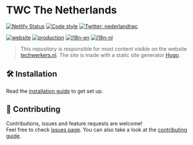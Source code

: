 # TWC The Netherlands

[![Netlify Status][netlify_bagde]][netlify_url]
[![Code style][code_style_badge]][code_style_url]
[![Twitter: nederlandtwc][twitter_badge]][twitter_url]

[![website][website_badge]][website_url]
[![production][production_badge]][production_url]
[![i18n-en][i18n_en_badge]][i18n_en_url]
[![i18n-nl][i18n_nl_badge]][i18n_nl_url]

> This repository is responsible for most content visible on the website [techwerkers.nl](https://techwerkers.nl). The site is made with a static site generator [Hugo](https://gohugo.io/).

## 🛠️ Installation

Read the [installation guide](./docs/contributing.md) to get set up.

## 🤝 Contributing

Contributions, issues and feature requests are welcome!<br />Feel free to check [issues page](https://github.com/techworkersco/twc-site-nl/issues). You can also take a look at the [contributing guide](./docs/contributing.md).

<!-- Links -->

[code_style_badge]: https://img.shields.io/badge/code%20style-prettier-F7B93E?logo=Prettier
[code_style_url]: /.prettierrc
[netlify_bagde]: https://api.netlify.com/api/v1/badges/05f9fda5-6fd8-418d-9cee-67882c0f5dba/deploy-status
[netlify_url]: https://app.netlify.com/sites/twc-site-nl/deploys
[website_badge]: https://img.shields.io/badge/website-url-blue.svg
[website_url]: https://techwerkers.nl/
[production_badge]: https://img.shields.io/badge/production-url-blue.svg
[production_url]: https://app.netlify.com/sites/twc-site-nl/deploys
[twitter_badge]: https://img.shields.io/twitter/follow/nederlandtwc.svg?style=social
[twitter_url]: https://twitter.com/nederlandtwc

<!-- i18n Links -->

[i18n_en_badge]: https://img.shields.io/badge/i18n-en-orange.svg
[i18n_en_url]: ./_i18n/en.yml
[i18n_nl_badge]: https://img.shields.io/badge/i18n-nl-orange.svg
[i18n_nl_url]: ./_i18n/nl.yml
